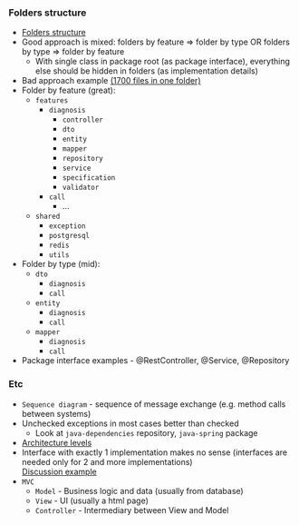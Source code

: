 ### Folders structure
* [Folders structure](https://softwareengineering.stackexchange.com/questions/338597/folder-by-type-or-folder-by-feature)
* Good approach is mixed: folders by feature => folder by type OR folders by type => folder by feature
    * With single class in package root (as package interface), everything else should be hidden in folders (as implementation details)
* Bad approach example [(1700 files in one folder)](https://github.com/nodejs/node/tree/master/test/parallel) 
* Folder by feature (great):
    * `features`
      * `diagnosis`
        * `controller`
        * `dto`
        * `entity`
        * `mapper`
        * `repository`
        * `service`
        * `specification`
        * `validator`
      * `call`
        * ...
    * `shared`
      * `exception`
      * `postgresql`
      * `redis`
      * `utils`
* Folder by type (mid):
    * `dto`
      * `diagnosis`
      * `call`
    * `entity`
      * `diagnosis`
      * `call`
    * `mapper`
      * `diagnosis`
      * `call`
* Package interface examples - @RestController, @Service, @Repository   
    
### Etc
* `Sequence diagram` - sequence of message exchange (e.g. method calls between systems)
* Unchecked exceptions in most cases better than checked
    * Look at `java-dependencies` repository, `java-spring` package
* [Architecture levels](images/component-architecture-levels.png)
* Interface with exactly 1 implementation makes no sense (interfaces are needed only for 2 and more implementations) \
    [Discussion example](https://www.reddit.com/r/java/comments/1efc9iq/whats_the_deal_with_the_single_interface_single/)
* `MVC`
    * `Model` - Business logic and data (usually from database)
    * `View` - UI (usually a html page)
    * `Controller` - Intermediary between View and Model 
